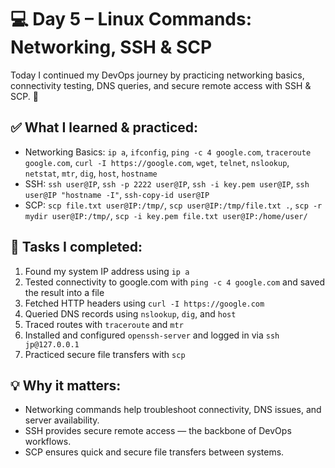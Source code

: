 # 💻 Day 5 – Linux Commands: Networking, SSH & SCP

Today I continued my DevOps journey by practicing networking basics, connectivity testing, DNS queries, and secure remote access with SSH & SCP. 🚀

## ✅ What I learned & practiced:
- Networking Basics: `ip a`, `ifconfig`, `ping -c 4 google.com`, `traceroute google.com`, `curl -I https://google.com`, `wget`, `telnet`, `nslookup`, `netstat`, `mtr`, `dig`, `host`, `hostname`
- SSH: `ssh user@IP`, `ssh -p 2222 user@IP`, `ssh -i key.pem user@IP`, `ssh user@IP "hostname -I"`, `ssh-copy-id user@IP`
- SCP: `scp file.txt user@IP:/tmp/`, `scp user@IP:/tmp/file.txt .`, `scp -r mydir user@IP:/tmp/`, `scp -i key.pem file.txt user@IP:/home/user/`

## 📝 Tasks I completed:
1. Found my system IP address using `ip a`  
2. Tested connectivity to google.com with `ping -c 4 google.com` and saved the result into a file  
3. Fetched HTTP headers using `curl -I https://google.com`  
4. Queried DNS records using `nslookup`, `dig`, and `host`  
5. Traced routes with `traceroute` and `mtr`  
6. Installed and configured `openssh-server` and logged in via `ssh jp@127.0.0.1`  
7. Practiced secure file transfers with `scp`  

## 💡 Why it matters:
- Networking commands help troubleshoot connectivity, DNS issues, and server availability.  
- SSH provides secure remote access — the backbone of DevOps workflows.  
- SCP ensures quick and secure file transfers between systems.  


